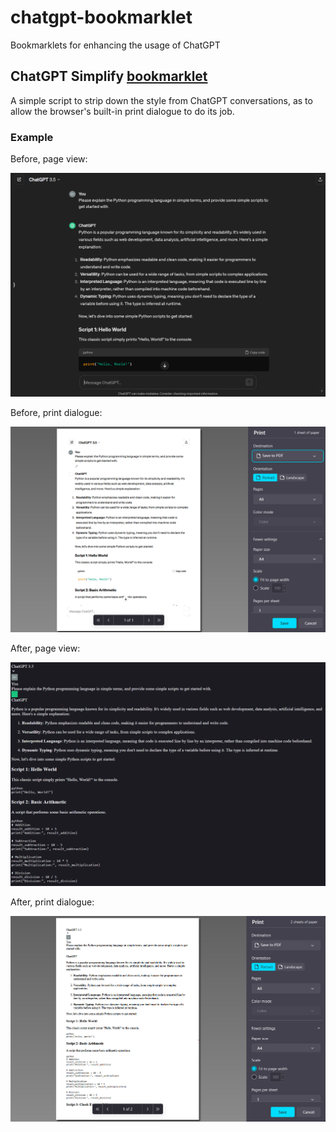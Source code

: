 # chatgpt-bookmarklet
Bookmarklets for enhancing the usage of ChatGPT

## ChatGPT Simplify [bookmarklet](https://en.wikipedia.org/wiki/Bookmarklet)
A simple script to strip down the style from ChatGPT conversations, as to allow the browser's built-in print dialogue to do its job.

### Example

Before, page view:

![Before, page view](https://raw.githubusercontent.com/shoval/chatgpt-bookmarklet/master/screenshots/before_page.png?v=1)

Before, print dialogue:

![Before, print dialogue](https://raw.githubusercontent.com/shoval/chatgpt-bookmarklet/master/screenshots/before_print.png?v=1)

After, page view:

![After, page view](https://raw.githubusercontent.com/shoval/chatgpt-bookmarklet/master/screenshots/after_page.png?v=1)

After, print dialogue:

![After, print dialogue](https://raw.githubusercontent.com/shoval/chatgpt-bookmarklet/master/screenshots/after_print.png?v=1)
